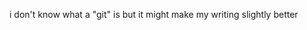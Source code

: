 i don't know what a "git" is but it might make my writing slightly better

<!---
Cubiipusad/Cubiipusad is a ✨ special ✨ repository because its `README.md` (this file) appears on your GitHub profile.
You can click the Preview link to take a look at your changes.
--->
